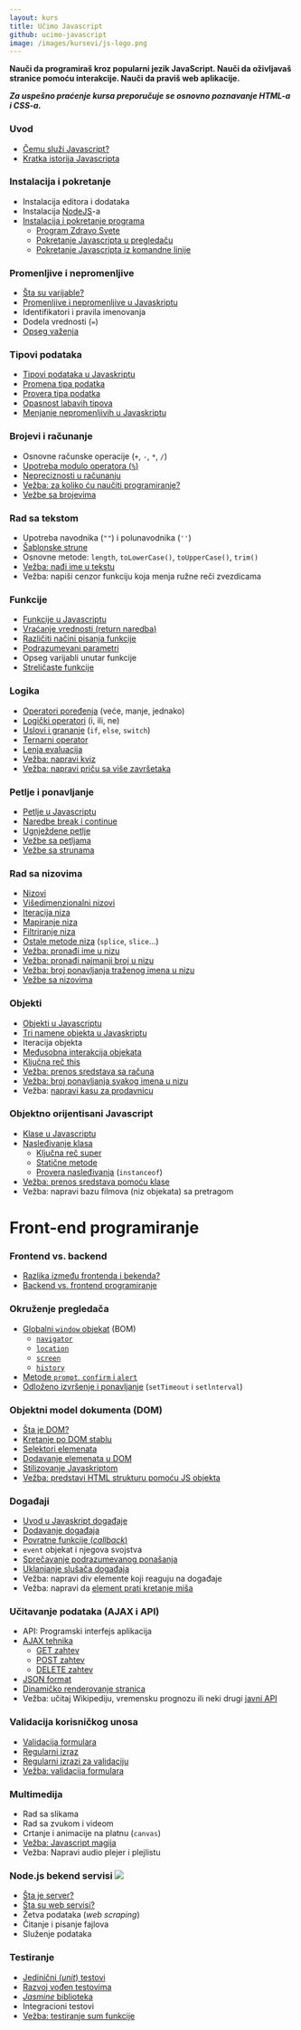 ```yaml
---
layout: kurs
title: Učimo Javascript
github: ucimo-javascript
image: /images/kursevi/js-logo.png
---
```


**Nauči da programiraš kroz popularni jezik JavaScript. Nauči da oživljavaš stranice pomoću interakcije. Nauči da praviš web aplikacije.**

***Za uspešno praćenje kursa preporučuje se osnovno poznavanje HTML-a i CSS-a.***

### Uvod

- [Čemu služi Javascript?](https://youtu.be/BFc_YPAxQcg)
- [Kratka istorija Javascripta](/kratka-istorija-javascripta)

### Instalacija i pokretanje

- Instalacija editora i dodataka
- Instalacija [NodeJS](https://nodejs.org/)-a
- [Instalacija i pokretanje programa](https://youtu.be/GxHEdXGu62g)
  - [Program Zdravo Svete](/zdravo-javascript)
  - [Pokretanje Javascripta u pregledaču](/pokretanje-javascripta-u-pregledacu)
  - [Pokretanje Javascripta iz komandne linije](/pokretanje-javascripta-iz-komandne-linije)

### Promenljive i nepromenljive

- [Šta su varijable?](/varijable)
- [Promenljive i nepromenljive u Javaskriptu](/promenljive-i-nepromenljive-u-javaskriptu)
- Identifikatori i pravila imenovanja
- Dodela vrednosti (`=`)
- [Opseg važenja](/opseg-vazenja-varijabli-u-javaskriptu)

### Tipovi podataka

- [Tipovi podataka u Javaskriptu](/tipovi-podataka-u-javaskriptu)
- [Promena tipa podatka](/konverzija-tipa-u-javaskriptu)
- [Provera tipa podatka](/javaskript-typeof)
- [Opasnost labavih tipova](/opasnost-labavih-tipova)
- [Menjanje nepromenljivih u Javaskriptu](/menjanje-nepromenljivih-u-javaskriptu)

### Brojevi i računanje

- Osnovne računske operacije (`+`, `-`, `*`, `/`)
- [Upotreba modulo operatora (`%`)](/upotreba-modulo-operatora)
- [Nepreciznosti u računanju](/nepreciznosti-u-racunanju)
- [Vežba: za koliko ću naučiti programiranje?](/vezba-koliko-ucenja)
- [Vežbe sa brojevima](/vezbe-sa-brojevima)

### Rad sa tekstom

- Upotreba navodnika (`""`) i polunavodnika (`''`)
- [Šablonske strune](/sablonske-strune)
- Osnovne metode: `length`, `toLowerCase()`, `toUpperCase()`, `trim()`
- [Vežba: nađi ime u tekstu](/vezba-pronadji-ime-u-tekstu)
- Vežba: napiši cenzor funkciju koja menja ružne reči zvezdicama

### Funkcije

- [Funkcije u Javascriptu](/javascript-funkcije)
- [Vraćanje vrednosti (return naredba)](/return-naredba)
- [Različiti načini pisanja funkcije](/razliciti-nacini-pisanja-funkcije)
- [Podrazumevani parametri](/podrazumevani-parametri)
- Opseg varijabli unutar funkcije
- [Streličaste funkcije](/strelicaste-funkcije)

### Logika

- [Operatori poređenja](/operatori-poredjenja) (veće, manje, jednako)
- [Logički operatori](/logicki-operatori) (i, ili, ne)
- [Uslovi i grananje](/uslovi) (`if`, `else`, `switch`)
- [Ternarni operator](/ternarni-operator)
- [Lenja evaluacija](/lenja-evaluacija)
- [Vežba: napravi kviz](/vezba-napravi-kviz)
- [Vežba: napravi priču sa više završetaka](/vezba-avantura)

### Petlje i ponavljanje

- [Petlje u Javascriptu](/petlje-u-javascriptu)
- [Naredbe break i continue](/js-break-i-continue)
- [Ugnježdene petlje](/ugnjezdene-petlje)
- [Vežbe sa petljama](/vezbe-sa-petljama)
- [Vežbe sa strunama](/vezbe-sa-strunama)

### Rad sa nizovima

- [Nizovi](/javascript-nizovi)
- [Višedimenzionalni nizovi](/javascript-visedimenzionalni-nizovi)
- [Iteracija niza](/js-iteracija-niza)
- [Mapiranje niza](/mapiranje-niza)
- [Filtriranje niza](/filtriranje-niza)
- [Ostale metode niza](/javascript-metodi-niza) (`splice`, `slice`...)
- [Vežba: pronađi ime u nizu](/vezba-pronadji-ime-u-nizu)
- [Vežba: pronađi najmanji broj u nizu](/vezba-pronadji-najmanji-broj)
- [Vežba: broj ponavljanja traženog imena u nizu](/broj-ponavljanja-imena-u-nizu)
- [Vežbe sa nizovima](/vezbe-sa-nizovima)

### Objekti

- [Objekti u Javascriptu](/javascript-objekti)
- [Tri namene objekta u Javaskriptu](/tri-vrste-objekata-u-javaskriptu)
- Iteracija objekta
- [Međusobna interakcija objekata](/interakcija-objekata)
- [Ključna reč this](/javascript-this)
- [Vežba: prenos sredstava sa računa](/vezba-interakcija-objekata)
- [Vežba: broj ponavljanja svakog imena u nizu](/vezba-koliko-se-koje-ime-ponavlja-u-nizu)
- Vežba: [napravi kasu za prodavnicu](https://web.archive.org/web/20150610053050/http://www.codecademy.com:80/courses/close-the-super-makert/0/1?curriculum_id=506324b3a7dffd00020bf661)

### Objektno orijentisani Javascript

- [Klase u Javascriptu](/javascript-klase)
- [Nasleđivanje klasa](/javascript-nasledjivanje-klasa)
  - [Ključna reč super](/javascript-super)
  - [Statične metode](/javascript-staticki-metodi)
  - [Provera nasleđivanja](/javascript-instanceof) (`instanceof`)
- [Vežba: prenos sredstava pomoću klase](/vezba-interakcija-klasa)
- Vežba: napravi bazu filmova (niz objekata) sa pretragom

# Front-end programiranje

### Frontend vs. backend

- [Razlika između frontenda i bekenda?](/razlika-izmedju-frontenda-i-bekenda)
- [Backend vs. frontend programiranje](/backend-vs-frontend-programiranje)

### Okruženje pregledača

- [Globalni `window` objekat](/window-objekat) (BOM)
  - [`navigator`](/window-navigator)
  - [`location`](/window-location)
  - [`screen`](/window-screen)
  - [`history`](/window-history)
- [Metode `prompt`, `confirm` i `alert`](/prompt-confirm-alert)
- [Odloženo izvršenje i ponavljanje](/odlozeno-izvrsenje-i-ponavljanje) (`setTimeout` i `setlnterval`)

### Objektni model dokumenta (DOM)

- [Šta je DOM?](/uvod-u-dom)
- [Kretanje po DOM stablu](/kretanje-po-dom-stablu)
- [Selektori elemenata](/selektori-elemenata)
- [Dodavanje elemenata u DOM](/dodavanje-elemenata)
- [Stilizovanje Javaskriptom](/stilizovanje-javaskriptom)
- [Vežba: predstavi HTML strukturu pomoću JS objekta](/vezba-predstavi-html-pomocu-js-objekta)

### Događaji

- [Uvod u Javaskript događaje](/javascript-dogadjaji)
- [Dodavanje događaja](/dodavanje-slusaca-dogadjaja)
- [Povratne funkcije (*callback*)](/callback-funkcije)
- `event` objekat i njegova svojstva
- [Sprečavanje podrazumevanog ponašanja](/sprecavanje-podrazumevanog-ponasanja)
- [Uklanjanje slušača događaja](/uklanjanje-slusaca-dogadjaja)
- Vežba: napravi div elemente koji reaguju na događaje
- Vežba: napravi da [element prati kretanje miša](https://jsfiddle.net/mudroljub/du274n9z/)

### Učitavanje podataka (AJAX i API)

- API: Programski interfejs aplikacija
- [AJAX tehnika](/ajax-tehnika)
  - [GET zahtev](/javascript-get-zahtev)
  - [POST zahtev](/javascript-post-zahtev)
  - [DELETE zahtev](/javascript-delete-zahtev)
- [JSON format](/json-format)
- [Dinamičko renderovanje stranica](/dinamicko-renderovanje)
- Vežba: učitaj Wikipediju, vremensku prognozu ili neki drugi [javni API](https://github.com/toddmotto/public-apis)

### Validacija korisničkog unosa

- [Validacija formulara](/javascript-validacija-formulara)
- [Regularni izraz](/regularni-izraz)
- [Regularni izrazi za validaciju](/regularni-izrazi-za-validaciju)
- [Vežba: validacija formulara](/vezba-js-validacija-formulara)

### Multimedija

- Rad sa slikama
- Rad sa zvukom i videom
- Crtanje i animacije na platnu (`canvas`) 
- [Vežba: Javascript magija](/vezba-javascript-magija)
- Vežba: Napravi audio plejer i plejlistu

### Node.js bekend servisi [<img src="/images/ikonice/github.svg" class="ikonica-veca">](https://github.com/skolakoda/ucimo-nodejs)

- [Šta je server?](/server)
- [Šta su web servisi?](/web-servisi)
- Žetva podataka (*web scraping*)
- Čitanje i pisanje fajlova
- Služenje podataka

### Testiranje

- [Jedinični (*unit*) testovi](/jedinicni-testovi)
- [Razvoj vođen testovima](/razvoj-vodjen-testovima)
- [*Jasmine* biblioteka](/jasmine-biblioteka)
- Integracioni testovi
- [Vežba: testiranje sum funkcije](/vezba-testiranje-sum-funkcije)
